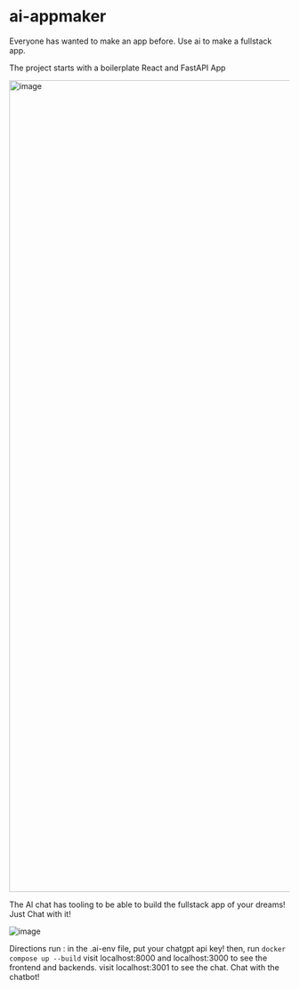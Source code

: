 # ai-appmaker
Everyone has wanted to make an app before.
Use ai to make a fullstack app.

The project starts with a boilerplate React and FastAPI App

<img width="1459" alt="image" src="https://github.com/user-attachments/assets/5028079b-f495-47f3-a476-48f1940a3da3" />


The AI chat has tooling to be able to build the fullstack app of your dreams!
Just Chat with it!

![image](https://github.com/user-attachments/assets/580abd88-3b4a-4c92-9fcf-9ceff6d8cfa4)


Directions 
run :
in the .ai-env file, put your chatgpt api key!
then, run `docker compose up --build`
visit localhost:8000 and localhost:3000 to see the frontend and backends.
visit localhost:3001 to see the chat.
Chat with the chatbot!
